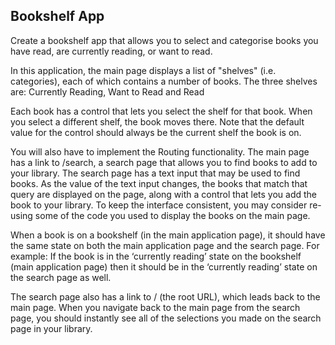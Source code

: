 ## Bookshelf App

Create a bookshelf app that allows you to select and categorise books you have read, are currently reading, or want to read.

In this application, the main page displays a list of "shelves" (i.e. categories), each of which contains a number of books. The three shelves are: Currently Reading, Want to Read and Read

Each book has a control that lets you select the shelf for that book. When you select a different shelf, the book moves there. Note that the default value for the control should always be the current shelf the book is on.

You will also have to implement the Routing functionality. The main page has a link to /search, a search page that allows you to find books to add to your library. The search page has a text input that may be used to find books. As the value of the text input changes, the books that match that query are displayed on the page, along with a control that lets you add the book to your library. To keep the interface consistent, you may consider re-using some of the code you used to display the books on the main page.

When a book is on a bookshelf (in the main application page), it should have the same state on both the main application page and the search page. For example: If the book is in the ‘currently reading’ state on the bookshelf (main application page) then it should be in the ‘currently reading’ state on the search page as well.

The search page also has a link to / (the root URL), which leads back to the main page. When you navigate back to the main page from the search page, you should instantly see all of the selections you made on the search page in your library.
